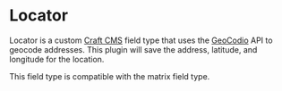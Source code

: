 # Locator

Locator is a custom [Craft CMS](https://www.craftcms.com) field type that uses the [GeoCodio](https://www.geocod.io) API to geocode addresses.  This plugin will save the address, latitude, and longitude for the location.

This field type is compatible with the matrix field type.